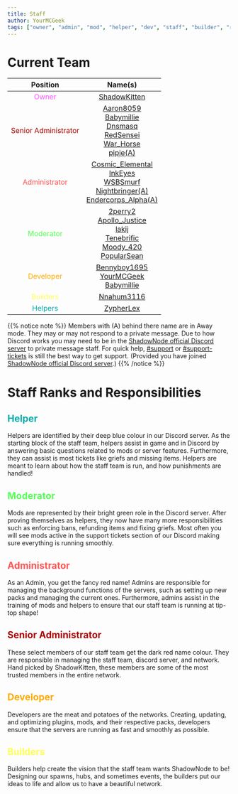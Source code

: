 ```yaml
---
title: Staff
author: YourMCGeek
tags: ["owner", "admin", "mod", "helper", "dev", "staff", "builder", "ranks"]
---
```


<!-- We ask that you refrain from editing this file as a community member. If you notice that a staff member is no longer at their rank mentioned in this file, please let us know in the Support Channel and it'll be updated. Thank you for understanding. --> 
# Current Team

<center>

| Position |          Name(s)         |
|:--------:|:------------------------:|
| <span style="color: #FF55FF">Owner</span>  |       [ShadowKitten](http://discordapp.com/users/106221569897922560)       |
| <span style="color: #AA0000">Senior Administrator</span> |  [Aaron8059](http://discordapp.com/users/244215942114967553) <br>  [Babymillie](http://discordapp.com/users/150809903089451008) <br>  [Dnsmasq](http://discordapp.com/users/220218217145171969) <br>  [RedSensei](http://discordapp.com/users/318557661081632768) <br>  [War_Horse](http://discordapp.com/users/675429391513419816) <br> [pipie(A)](http://discordapp.com/users/104993532896350208) |
| <span style="color: #FF5555">Administrator</span>    |  [Cosmic_Elemental](http://discordapp.com/users/356530058908925965) <br>  [InkEyes](http://discordapp.com/users/147137133495189505) <br>  [WSBSmurf](http://discordapp.com/users/108203158211162112) <br> [Nightbringer(A)](http://discordapp.com/users/285842895439790081) <br> [Endercorps_Alpha(A)](http://discordapp.com/users/142748655294742528) |
| <span style="color: #55FF55">Moderator</span>      |  [2perry2](http://discordapp.com/users/127548657103798272) <br>  [Apollo_Justice](http://discordapp.com/users/207206527214419968) <br>  [lakij](http://discordapp.com/users/276054059780407296) <br>  [Tenebrific](http://discordapp.com/users/160910492439805952) <br> [Moody_420](http://discordapp.com/users/262778042760298497) <br> [PopularSean](http://discordapp.com/users/240924570809270273) |
| <span style="color: #FFAA00">Developer</span>      |  [Bennyboy1695](http://discordapp.com/users/97995963137802240) <br>  [YourMCGeek](http://discordapp.com/users/102762443767287808) <br> [Babymillie](http://discordapp.com/users/150809903089451008) |
| <span style="color: #FFFF55">Builders</span>  |  [Nnahum3116](http://discordapp.com/users/626853392848781331) |
| <span style="color: #00AAAA">Helpers</span> | [ZypherLex](http://discordapp.com/users/406171848938881026) |

</center>

{{% notice note %}}
Members with (A) behind there name are in Away mode. They may or may not respond to a private message.
Due to how Discord works you may need to be in the [ShadowNode official Discord server](../../wiki/commands/#discord) to private message staff.
For quick help, [#support](https://discordapp.com/channels/124188711603798016/379181828302700547) or [#support-tickets](https://discordapp.com/channels/124188711603798016/379180312871043073) is still the best way to get support. (Provided you have joined [ShadowNode official Discord server](../../wiki/commands/#discord).)
{{% /notice %}}

# Staff Ranks and Responsibilities

## <span style="color: #00AAAA">Helper</span>
Helpers are identified by their deep blue colour in our Discord server. As the starting block of the staff team, helpers assist in game and in Discord by answering basic questions related to mods or server features. Furthermore, they can assist is most tickets like griefs and missing items. Helpers are meant to learn about how the staff team is run, and how punishments are handled!

## <span style="color: #55FF55">Moderator</span>
Mods are represented by their bright green role in the Discord server. After proving themselves as helpers, they now have many more responsibilities such as enforcing bans, refunding items and fixing griefs. Most often you will see mods active in the support tickets section of our Discord making sure everything is running smoothly. 

## <span style="color: #FF5555">Administrator</span>
As an Admin, you get the fancy red name! Admins are responsible for managing the background functions of the servers, such as setting up new packs and managing the current ones. Furthermore, admins assist in the training of mods and helpers to ensure that our staff team is running at tip-top shape!

## <span style="color: #AA0000">Senior Administrator</span>
These select members of our staff team get the dark red name colour. They are responsible in managing the staff team, discord server, and network. Hand picked by ShadowKitten, these members are some of the most trusted members in the entire network.

## <span style="color: #FFAA00">Developer</span>
Developers are the meat and potatoes of the networks. Creating, updating, and optimizing plugins, mods, and their respective packs, developers ensure that the servers are running as fast and smoothly as possible.

## <span style="color: #FFFF55">Builders</span>
Builders help create the vision that the staff team wants ShadowNode to be! Designing our spawns, hubs, and sometimes events, the builders put our ideas to life and allow us to have a beautiful network.

